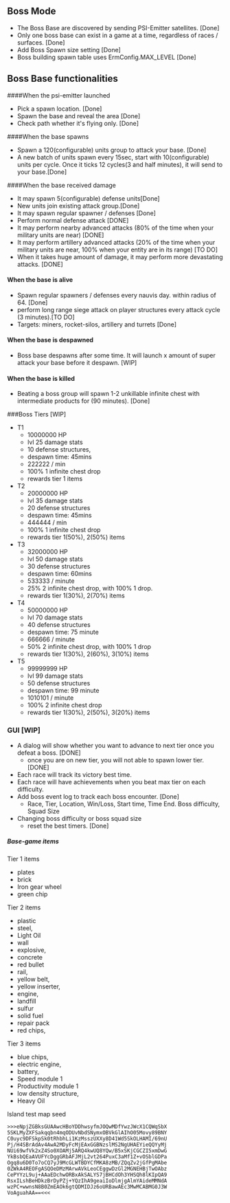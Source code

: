 ## Boss Mode

- The Boss Base are discovered by sending PSI-Emitter satellites. [Done]
- Only one boss base can exist in a game at a time, regardless of races / surfaces. [Done]
- Add Boss Spawn size setting [Done]
- Boss building spawn table uses ErmConfig.MAX_LEVEL [Done]

## Boss Base functionalities

####When the psi-emitter launched

- Pick a spawn location. [Done]
- Spawn the base and reveal the area [Done]
- Check path whether it's flying only. [Done]

####When the base spawns

- Spawn a 120(configurable) units group to attack your base. [Done]
- A new batch of units spawn every 15sec, start with 10(configurable) units per cycle. Once it ticks 12 cycles(3 and
  half minutes), it will send to your base.[Done]

####When the base received damage

- It may spawn 5(configurable) defense units[Done]
- New units join existing attack group.[Done]
- It may spawn regular spawner / defenses [Done]
- Perform normal defense attack [DONE]
- It may perform nearby advanced attacks (80% of the time when your military units are near) [DONE]
- It may perform artillery advanced attacks (20% of the time when your military units are near, 100% when your entity
  are in its range) [TO DO]
- When it takes huge amount of damage, it may perform more devastating attacks. [DONE]

#### When the base is alive

- Spawn regular spawners / defenses every nauvis day. within radius of 64. [Done]
- perform long range siege attack on player structures every attack cycle (3 minutes).[TO DO]
- Targets: miners, rocket-silos, artillery and turrets [Done]

#### When the base is despawned

- Boss base despawns after some time. It will launch x amount of super attack your base before it despawn. [WIP]

#### When the base is killed

- Beating a boss group will spawn 1-2 unkillable infinite chest with intermediate products for (90 minutes). [Done]

###Boss Tiers [WIP]

- T1
    - 10000000 HP
    - lvl 25 damage stats
    - 10 defense structures,
    - despawn time: 45mins
    - 222222 / min
    - 100% 1 infinite chest drop
    - rewards tier 1 items
- T2
    - 20000000 HP
    - lvl 35 damage stats
    - 20 defense structures
    - despawn time: 45mins
    - 444444 / min
    - 100% 1 infinite chest drop
    - rewards tier 1(50%), 2(50%) items
- T3
    - 32000000 HP
    - lvl 50 damage stats
    - 30 defense structures
    - despawn time: 60mins
    - 533333 / minute
    - 25% 2 infinite chest drop, with 100% 1 drop.
    - rewards tier 1(30%), 2(70%) items
- T4
    - 50000000 HP
    - lvl 70 damage stats
    - 40 defense structures
    - despawn time: 75 minute
    - 666666 / minute
    - 50% 2 infinite chest drop, with 100% 1 drop
    - rewards tier 1(30%), 2(60%), 3(10%) items
- T5
    - 99999999 HP
    - lvl 99 damage stats
    - 50 defense structures
    - despawn time: 99 minute
    - 1010101 / minute
    - 100% 2 infinite chest drop
    - rewards tier 1(30%), 2(50%), 3(20%) items

### GUI [WIP]

- A dialog will show whether you want to advance to next tier once you defeat a boss.  [DONE]
    - once you are on new tier, you will not able to spawn lower tier. [DONE]
- Each race will track its victory best time.
- Each race will have achievements when you beat max tier on each difficulty.
- Add boss event log to track each boss encounter. [Done]
    - Race, Tier, Location, Win/Loss, Start time, Time End. Boss difficulty, Squad Size
- Changing boss difficulty or boss squad size
    - reset the best timers. [Done]

##### Base-game items

Tier 1 items

- plates
- brick
- Iron gear wheel
- green chip

Tier 2 items

- plastic
- steel,
- Light Oil
- wall
- explosive,
- concrete
- red bullet
- rail,
- yellow belt,
- yellow inserter,
- engine,
- landfill
- sulfur
- solid fuel
- repair pack
- red chips,

Tier 3 items

- blue chips,
- electric engine,
- battery,
- Speed module 1
- Productivity module 1
- low density structure,
- Heavy Oil

Island test map seed

```
>>>eNpjZGBksGUAAwcHBoYDDhwsyfmJOQwMDfYwzJWcX1CQWqSbX
5SKLMyZXFSakqqbn4mqODUvNbdSNymxOBVkGlAIhO05Movy89BNY
C0uyc9DFSkpSk0tRhbhLi1KzMsszUXXy8D41Wd5SkOLHAMI/69nU
Pj/H4SBrAdAv4AwA2MDyFcMjEAxGGBNzslMS2NgUHAEYieQQYyMj
NUi69wfVk2xZ4So0XOAMj5ARQ4kwUQ8YQw/B5xSKjCGCZI5xmDwG
YkBsbQEaAVUFYcDggGRbAFJMjL2vt264PuxC3aMf1Z+vOSblGDPa
Ogq8u6D0To7oCQ7yJ9McGLWTBDYCfMKA8zMB/ZQqZv2jGfPgMAbe
0ZWkA4REOFgASQOeDMzMArwAVkLeoCEggwDzGl2MGNEHBjTwOAbz
CePYYzL9uj+AAaEDchwORBxAkSALYS7jBHCdOh3YHSQh8lKIpQA9
RsxILshBeHDkzBrDyPZj+YQzIhA9geaiIoDlmjgAlmYAideMMNdA
wzPC+wwnsN8B0ZmEAOk6gtQDMIDJz6oURBawAEc3MwMCABMG0J3W
VoAguahAA==<<<
```